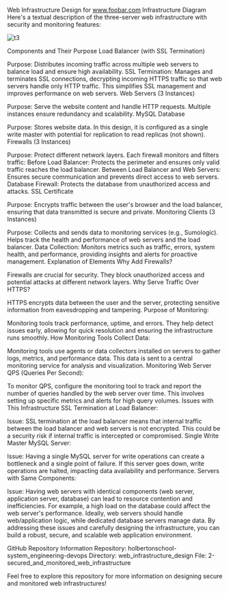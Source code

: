Web Infrastructure Design for www.foobar.com
Infrastructure Diagram
Here's a textual description of the three-server web infrastructure with security and monitoring features:

![t3](https://github.com/user-attachments/assets/e1951e60-5710-4d12-9149-050dcd4c233e)

Components and Their Purpose
Load Balancer (with SSL Termination)

Purpose: Distributes incoming traffic across multiple web servers to balance load and ensure high availability.
SSL Termination: Manages and terminates SSL connections, decrypting incoming HTTPS traffic so that web servers handle only HTTP traffic. This simplifies SSL management and improves performance on web servers.
Web Servers (3 Instances)

Purpose: Serve the website content and handle HTTP requests. Multiple instances ensure redundancy and scalability.
MySQL Database

Purpose: Stores website data. In this design, it is configured as a single write master with potential for replication to read replicas (not shown).
Firewalls (3 Instances)

Purpose: Protect different network layers. Each firewall monitors and filters traffic:
Before Load Balancer: Protects the perimeter and ensures only valid traffic reaches the load balancer.
Between Load Balancer and Web Servers: Ensures secure communication and prevents direct access to web servers.
Database Firewall: Protects the database from unauthorized access and attacks.
SSL Certificate

Purpose: Encrypts traffic between the user's browser and the load balancer, ensuring that data transmitted is secure and private.
Monitoring Clients (3 Instances)

Purpose: Collects and sends data to monitoring services (e.g., Sumologic). Helps track the health and performance of web servers and the load balancer.
Data Collection: Monitors metrics such as traffic, errors, system health, and performance, providing insights and alerts for proactive management.
Explanation of Elements
Why Add Firewalls?

Firewalls are crucial for security. They block unauthorized access and potential attacks at different network layers.
Why Serve Traffic Over HTTPS?

HTTPS encrypts data between the user and the server, protecting sensitive information from eavesdropping and tampering.
Purpose of Monitoring:

Monitoring tools track performance, uptime, and errors. They help detect issues early, allowing for quick resolution and ensuring the infrastructure runs smoothly.
How Monitoring Tools Collect Data:

Monitoring tools use agents or data collectors installed on servers to gather logs, metrics, and performance data. This data is sent to a central monitoring service for analysis and visualization.
Monitoring Web Server QPS (Queries Per Second):

To monitor QPS, configure the monitoring tool to track and report the number of queries handled by the web server over time. This involves setting up specific metrics and alerts for high query volumes.
Issues with This Infrastructure
SSL Termination at Load Balancer:

Issue: SSL termination at the load balancer means that internal traffic between the load balancer and web servers is not encrypted. This could be a security risk if internal traffic is intercepted or compromised.
Single Write Master MySQL Server:

Issue: Having a single MySQL server for write operations can create a bottleneck and a single point of failure. If this server goes down, write operations are halted, impacting data availability and performance.
Servers with Same Components:

Issue: Having web servers with identical components (web server, application server, database) can lead to resource contention and inefficiencies. For example, a high load on the database could affect the web server's performance. Ideally, web servers should handle web/application logic, while dedicated database servers manage data.
By addressing these issues and carefully designing the infrastructure, you can build a robust, secure, and scalable web application environment.

GitHub Repository Information
Repository: holbertonschool-system_engineering-devops
Directory: web_infrastructure_design
File: 2-secured_and_monitored_web_infrastructure

Feel free to explore this repository for more information on designing secure and monitored web infrastructures!

